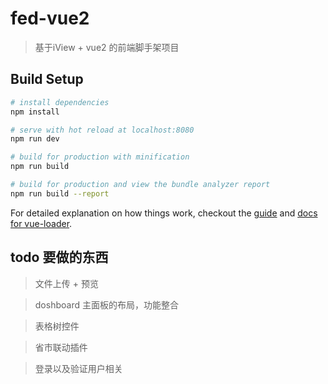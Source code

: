 # fed-vue2

> 基于iView + vue2 的前端脚手架项目   

## Build Setup

``` bash
# install dependencies
npm install

# serve with hot reload at localhost:8080
npm run dev

# build for production with minification
npm run build

# build for production and view the bundle analyzer report
npm run build --report
```

For detailed explanation on how things work, checkout the [guide](http://vuejs-templates.github.io/webpack/) and [docs for vue-loader](http://vuejs.github.io/vue-loader).

## todo 要做的东西
> 文件上传 + 预览

> doshboard 主面板的布局，功能整合

> 表格树控件

> 省市联动插件

> 登录以及验证用户相关

> 